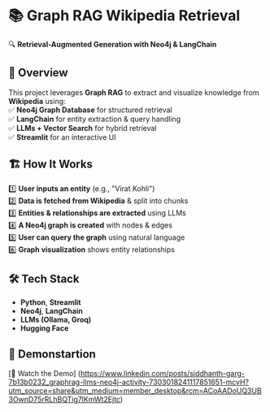 # 📚 Graph RAG Wikipedia Retrieval  
🔍 **Retrieval-Augmented Generation with Neo4j & LangChain**  

## 🚀 Overview  
This project leverages **Graph RAG** to extract and visualize knowledge from **Wikipedia** using:  
✅ **Neo4j Graph Database** for structured retrieval  
✅ **LangChain** for entity extraction & query handling  
✅ **LLMs + Vector Search** for hybrid retrieval  
✅ **Streamlit** for an interactive UI  

## 🏗️ How It Works  
1️⃣ **User inputs an entity** (e.g., "Virat Kohli")  
2️⃣ **Data is fetched from Wikipedia** & split into chunks  
3️⃣ **Entities & relationships are extracted** using LLMs  
4️⃣ **A Neo4j graph is created** with nodes & edges  
5️⃣ **User can query the graph** using natural language  
6️⃣ **Graph visualization** shows entity relationships  

## 🛠️ Tech Stack  
- **Python**, **Streamlit**  
- **Neo4j**, **LangChain**  
- **LLMs (Ollama, Groq)**  
- **Hugging Face**  

## 📸 Demonstartion  
[🔗 Watch the Demo] (https://www.linkedin.com/posts/siddhanth-garg-7b13b0232_graphrag-llms-neo4j-activity-7303018241117851651-mcvH?utm_source=share&utm_medium=member_desktop&rcm=ACoAADoUQ3UB3OwnD75rRLhBQTig7lKmWt2Ejtc)
